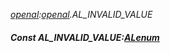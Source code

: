_[openal](../../modules/openal/openal-module.md):[openal](../../modules/openal/openal-module.md).AL\_INVALID\_VALUE_
##### Const AL\_INVALID\_VALUE:[ALenum](../../modules/openal/openal-alenum.md)
